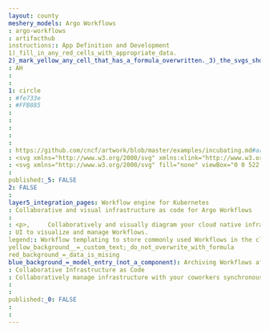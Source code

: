 ```yaml
---
layout: county 
meshery_models: Argo Workflows
: argo-workflows
: artifacthub
instructions:: App Definition and Development
1)_fill_in_any_red_cells_with_appropriate_data.
2)_mark_yellow_any_cell_that_has_a_formula_overwritten._3)_the_svgs_shouldn't_have_xml_header_they_are_added_programmatically_through_workflows: Continuous Integration & Delivery
: AH
: 
: 
1: circle
: #fe733e
: #FFB885
: 
: 
: 
: 
: 
: https://github.com/cncf/artwork/blob/master/examples/incubating.md#argo-logos
: <svg xmlns="http://www.w3.org/2000/svg" xmlns:xlink="http://www.w3.org/1999/xlink" fill="none" viewBox="0 0 581 747"><path id="a" fill="#fff" d="M336.76 437.61c0 28.31-18.83 43.36-49.29 43.36-30.45 0-47.2-17.84-47.2-43.36 0 0 16.75 23.65 47.2 23.65 30.46 0 49.3-23.65 49.3-23.65Z"/><path fill="#E2F5FC" d="M290.5 547.98c148.47 0 268.84-120.45 268.84-269.04 0-148.58-120.37-269.03-268.84-269.03-148.47 0-268.84 120.45-268.84 269.03 0 148.59 120.37 269.04 268.84 269.04Z"/><path fill="#CDECF6" d="M290.5 504.04c121.36 0 219.74-98.45 219.74-219.9S411.86 64.24 290.5 64.24c-121.36 0-219.74 98.45-219.74 219.9s98.38 219.9 219.74 219.9Z"/><path fill="#fff" d="M208.31 91.51a12.98 12.98 0 1 0 0-25.96 12.98 12.98 0 0 0 0 25.96Zm-96.57 325.82a4.5 4.5 0 1 0 7.08-5.54c-87.8-112.21-37.15-257.65 62.5-314.74a4.5 4.5 0 0 0-4.47-7.8C73.23 148.6 20.03 300.12 111.74 417.33Z"/><path fill="#B5D2F3" d="M19.26 225.54a3.5 3.5 0 1 0-7 0h7Zm-7 105.38a3.5 3.5 0 1 0 7 0h-7Zm555.07-105.88a3.5 3.5 0 1 0-7 0h7Zm-7 105.38a3.5 3.5 0 1 0 7 0h-7ZM289.79 555.97c153.28 0 277.54-124.35 277.54-277.73h-7c0 149.52-121.13 270.73-270.54 270.73v7Zm277.54-277.73C567.33 124.84 443.07.5 289.79.5v7c149.41 0 270.54 121.21 270.54 270.74h7ZM289.79.5C136.51.5 12.26 124.85 12.26 278.24h7C19.26 128.7 140.38 7.5 289.79 7.5v-7ZM12.26 278.24c0 153.38 124.25 277.73 277.53 277.73v-7c-149.4 0-270.53-121.2-270.53-270.73h-7Zm0-52.7v105.38h7V225.54h-7Zm548.07-.5v105.38h7V225.04h-7Z"/><path fill="#B5D2F3" d="M21.66 225.73a10.84 10.84 0 1 0-21.66 0v106.43a10.84 10.84 0 1 0 21.66 0V225.73Zm559.34 0a10.84 10.84 0 1 0-21.66 0v106.43a10.84 10.84 0 1 0 21.66 0V225.73Z"/><path fill="#FE733E" d="M171.17 687.76c12.53-5.1 9.98-10.2 9.98-12.74l-6.1-92.55-5.37-46.3-8.12-289.07c0-68.6 50.73-132.72 127.3-132.72s130.76 61.71 130.88 132.77c-2.2 137.24-5.9 189.47-11.07 288.02-.63 13.47-2.38 33.86-2.96 46.32-2.88 61.66-6.14 91.87-6.14 93.53 0 2.55-2.54 7.64 9.98 12.74 12.52 5.1 41.46 11.71 41.46 13.33 0 1.6-48.89 0-48.89 0-28.02 0-28.02-20.98-28.02-26.07 0-5.1-7.64-92.6-7.64-92.6l-2.55 112.99c0 5.1 2.55 12.74 20.38 17.84 0 0 38.91 5.89 38.91 8.01 0 2.13-46.55 0-46.55 0-35.45 0-35.45-20.75-35.45-20.75l-7.64-92.6S331 700.5 331 713.24c0 9.99 1.73 17.63 29.54 22.73 13.43 3.73 40.54 8.35 40.54 10.2 0 1.85-61.86 0-61.86 0-33.11-2.55-36.24-25.5-36.24-25.5l-12.55-46.14-12.5 46.15s-5.09 22.94-38.2 25.49c0 0-56.17 1.85-56.17 0s22.5-5.99 36.81-10.2c19.36-5.69 29.55-12.74 29.55-22.73 0-12.74-2.55-105.35-2.55-105.35l-7.64 92.6s0 22.74-35.45 22.74c0 0-50.5.15-50.5-1.98 0-2.12 42.64-8 42.64-8 17.83-5.1 20.38-12.75 20.38-17.85l-2.55-113s-7.64 87.5-7.64 92.6c0 5.1 0 28.05-28.02 28.05 0 0-47.13-2.33-47.13-3.95 0-1.6 27.18-6.25 39.7-11.35Z"/><path fill="#FE6446" d="M169.68 536.16s-5.23 12.8-17.05 19.7c-11.81 6.9-25.51 9.14-38.4 10.84 0 0 17.72 8.87 39.39 6.9 13.58-1.1 19.28 2.36 21.42 8.87l-5.36-46.3Zm238.99-.99s7.63 12.8 19.45 19.7c11.82 6.9 25.51 9.15 38.4 10.85 0 0-17.72 8.87-39.38 6.9-13.58-1.1-19.29 2.35-21.43 8.87l2.96-46.32Z"/><path fill="#FE6446" d="m408.81 533 .99-16.02c-62.56 29.54-120.7 26.43-120.7 26.43s-58.49 2.45-119.92-26.57l.4 15.57s43.82 26.94 119.52 26.94c75.7 0 119.71-26.35 119.71-26.35Z" opacity=".3"/><path fill="#FEA777" d="M238.78 194.25a17.84 17.84 0 1 0-.01-35.67 17.84 17.84 0 0 0 .01 35.67Z" opacity=".5"/><path fill="#FE6B3C" d="M419.5 249.06s1.88-22.34-7.88-48.94c-26.77-73.01-92.56-87.71-128.02-85.64 0 0 50.28 23.76 52.61 99.8 1.06 33.72 1.06 34.78 1.06 34.78h82.23Z"/><use xlink:href="#a"/><use xlink:href="#a"/><path fill="#fff" d="M336.76 437.61c0 28.31-11.39 72.92-49.29 72.92s-47.2-47.4-47.2-72.92c0 0 0 43.36 47.2 43.36 51.62 0 49.3-43.36 49.3-43.36Z"/><path fill="#070909" d="M336.76 437.61c0 28.31-11.39 72.92-49.29 72.92s-47.2-47.4-47.2-72.92c0 0 0 43.36 47.2 43.36 51.62 0 49.3-43.36 49.3-43.36Z"/><path fill="#FE6446" d="M197.93 394.25a77.82 77.82 0 0 0 77.8-77.85c0-43-34.83-77.85-77.8-77.85a77.82 77.82 0 0 0-77.8 77.85c0 43 34.84 77.85 77.8 77.85Z"/><path fill="#fff" d="M197.73 378.32a60.94 60.94 0 0 0 60.92-60.96 60.94 60.94 0 0 0-60.92-60.97 60.94 60.94 0 0 0-60.92 60.97 60.94 60.94 0 0 0 60.92 60.96Z"/><path fill="#090B0B" d="M195.96 325.27a18.72 18.72 0 1 0-.01-37.44 18.72 18.72 0 0 0 .01 37.44Z"/><path fill="#FE6446" d="M381.1 394.25a77.82 77.82 0 0 0 77.79-77.85c0-43-34.83-77.85-77.8-77.85a77.82 77.82 0 0 0-77.79 77.85c0 43 34.83 77.85 77.8 77.85Z"/><path fill="#fff" d="M378 378.21a60.94 60.94 0 0 0 60.93-60.96A60.94 60.94 0 0 0 378 256.29a60.94 60.94 0 0 0-60.92 60.96A60.94 60.94 0 0 0 378 378.21Z"/><path fill="#090B0B" d="M379.13 325.27a18.72 18.72 0 1 0-.02-37.44 18.72 18.72 0 0 0 .01 37.44Z"/></svg>
: <svg xmlns="http://www.w3.org/2000/svg" fill="none" viewBox="0 0 522 673"><path fill="#fff" d="M198 66.5a11.8 11.8 0 1 1-23.7 0 11.8 11.8 0 0 1 23.6 0Zm-94.2 309.2a4.1 4.1 0 0 1-5.7-.7C14.5 268.3 63 130.3 157.4 76.3a4.1 4.1 0 1 1 4 7c-90.7 52-136.9 184.5-56.9 286.7a4 4 0 0 1-.7 5.7Zm72.2-81.3a16.8 16.8 0 1 0 0-33.6 16.8 16.8 0 0 0 0 33.6Zm164.5 0a16.8 16.8 0 1 0 0-33.6 16.8 16.8 0 0 0 0 33.6Z"/><path fill="#fff" fill-rule="evenodd" d="M15.3 308.6a9.7 9.7 0 0 1-15.3-8V205a9.7 9.7 0 0 1 15-8 252.3 252.3 0 0 1 492.2-.3 9.7 9.7 0 0 1 14.7 8.4v95.5a9.7 9.7 0 0 1-15 8.2 252.7 252.7 0 0 1-139.7 172.3l-.1 1.7a57 57 0 0 0 17.4 17.7 91 91 0 0 0 34.5 9.8s-15.9 8-35.3 6.2c-12.2-1-17.4 2-19.3 8l1.3-19.7-1.3 19.6c-2 44.7-4.4 71-5.2 80.2l-.3 3.8v1c-.4 2.5-.8 6.4 9 10.4 5.5 2.3 14.7 4.9 22.6 7.1 8 2.3 14.6 4.2 14.6 4.9 0 1.4-43.9 0-43.9 0-25.2 0-25.2-18.8-25.2-23.4 0-4.6-6.8-83.2-6.8-83.2l-2.3 101.5c0 4.6 2.3 11.4 18.3 16 0 0 35 5.3 35 7.2 0 2-41.9 0-41.9 0-31.8 0-31.8-18.6-31.8-18.6l-6.9-83.2s-2.3 83.2-2.3 94.6c0 9 1.6 15.8 26.6 20.4 4.8 1.4 11.6 2.8 18 4.2 9.7 2 18.4 4 18.4 5 0 1.6-55.6 0-55.6 0-29.7-2.3-32.5-23-32.5-23L260.9 608l-11.2 41.4s-4.6 20.6-34.4 22.9c0 0-50.4 1.6-50.4 0 0-1 7.3-2.8 16-4.8 5.7-1.4 12-2.9 17-4.4 17.4-5.1 26.6-11.4 26.6-20.4 0-11.4-2.3-94.6-2.3-94.6l-6.9 83.2s0 20.4-31.8 20.4c0 0-45.4.1-45.4-1.8 0-2 38.3-7.2 38.3-7.2 16-4.6 18.3-11.4 18.3-16l-2.2-101.5s-7 78.6-7 83.2c0 4.6 0 25.2-25 25.2 0 0-42.4-2.1-42.4-3.6 0-.7 5.3-2 12.1-3.6 7.8-1.8 17.6-4.1 23.6-6.6 9.7-4 9.3-8 9-10.4v-1l-5.6-83.1c-1.9-5.8-7-9-19.2-8a72.6 72.6 0 0 1-35.4-6.2 91 91 0 0 0 34.5-9.7 40.6 40.6 0 0 0 15.3-17.7l-.1-4a252.7 252.7 0 0 1-137-171.1ZM368 467.4l1.1-20.8c1.8-33.8 3.4-63.2 4.8-97.4a70.5 70.5 0 0 0 3.2-123.6v-1.3c0-63.8-48.8-119.2-117.5-119.2-68.8 0-114.4 57.5-114.4 119.1v.2a70.5 70.5 0 0 0 3.6 126l3.2 115.7a240.2 240.2 0 1 1 216 1.3Zm-65.4-69.8c-.6 25.5-11.3 63.1-44.3 63.1-34 0-42.4-42.5-42.4-65.4 0 0 15 21.2 42.4 21.2s44.3-21.2 44.3-21.2v2.3Zm-124-55.7a55.4 55.4 0 1 0 0-110.8 55.4 55.4 0 0 0 0 110.8Zm163 0a55.4 55.4 0 1 0 0-110.8 55.4 55.4 0 0 0 0 110.8Z" clip-rule="evenodd"/></svg>
: 
published:_5: FALSE
2: FALSE
: 
layer5_integration_pages: Workflow engine for Kubernetes
: Collaborative and visual infrastructure as code for Argo Workflows
: 
: <p>,     Collaboratively and visually diagram your cloud native infrastructure with GitOps-style pipeline integration. Design, test, and manage configuration your Kubernetes-based, containerized applications as a visual topology., </p>, <p>,     Looking for best practice cloud native design and deployment best practices? Choose from thousands of pre-built components in MeshMap. Choose from hundreds of ready-made design patterns by importing templates from Meshery Catalog or use our low code designer, MeshMap, to create and deploy your own cloud native infrastructure designs., </p>
: UI to visualize and manage Workflows.
legend:: Workflow templating to store commonly used Workflows in the cluster.
yellow_background__=_custom_text;_do_not_overwrite_with_formula
red_background_=_data_is_mising
blue_background_=_model_entry_(not_a_component): Archiving Workflows after executing for later access.
: Collaborative Infrastructure as Code
: Collaboratively manage infrastructure with your coworkers synchronously sharing the same designs.
: 
: 
published:_0: FALSE
: 
: 
---
```

